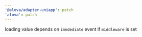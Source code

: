 ```yaml
---
'@alova/adapter-uniapp': patch
'alova': patch
---
```


loading value depends on `immdediate` event if `middleware` is set
